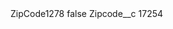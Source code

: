 <?xml version="1.0" encoding="UTF-8"?>
<CustomMetadata xmlns="http://soap.sforce.com/2006/04/metadata" xmlns:xsi="http://www.w3.org/2001/XMLSchema-instance" xmlns:xsd="http://www.w3.org/2001/XMLSchema">
    <label>ZipCode1278</label>
    <protected>false</protected>
    <values>
        <field>Zipcode__c</field>
        <value xsi:type="xsd:string">17254</value>
    </values>
</CustomMetadata>

